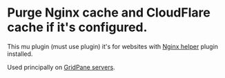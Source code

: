 # Purge Nginx cache and CloudFlare cache if it's configured.

This mu plugin (must use plugin) it's for websites with [Nginx helper](https://wordpress.org/plugins/nginx-helper/) plugin installed.

Used principally on [GridPane servers](https://gridpane.com/kb/).
